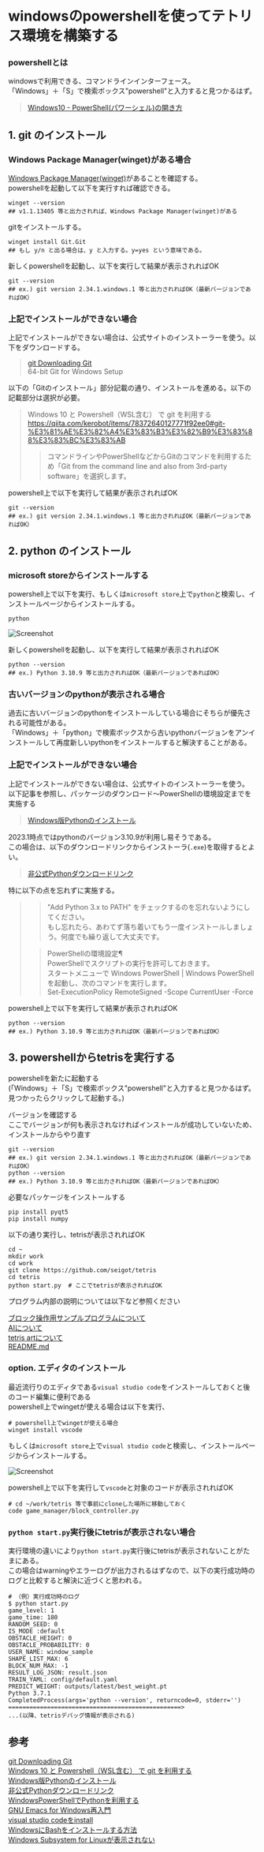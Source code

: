 # windowsのpowershellを使ってテトリス環境を構築する

### powershellとは

windowsで利用できる、コマンドラインインターフェース。  
「Windows」＋「S」で検索ボックス"powershell"と入力すると見つかるはず。  
> [Windows10 - PowerShell(パワーシェル)の開き方](https://www.curict.com/item/f0/f0f6ab0.html)  

## 1. git のインストール

### Windows Package Manager(winget)がある場合

[Windows Package Manager(winget)](https://www.microsoft.com/ja-jp/p/app-installer/9nblggh4nns1?activetab=pivot:overviewtab)があることを確認する。  
powershellを起動して以下を実行すれば確認できる。

```
winget --version
## v1.1.13405 等と出力されれば、Windows Package Manager(winget)がある
```

gitをインストールする。

```
winget install Git.Git
## もし y/n と出る場合は、y と入力する。y=yes という意味である。
```


新しくpowershellを起動し、以下を実行して結果が表示されればOK


```
git --version
## ex.) git version 2.34.1.windows.1 等と出力されればOK（最新バージョンであればOK）
```

### 上記でインストールができない場合

上記でインストールができない場合は、公式サイトのインストーラーを使う。以下をダウンロードする。

> [git Downloading Git](https://git-scm.com/download/win)  
> 64-bit Git for Windows Setup  

以下の「Gitのインストール」部分記載の通り、インストールを進める。以下の記載部分は選択が必要。

> Windows 10 と Powershell（WSL含む） で git を利用する  
> https://qiita.com/kerobot/items/78372640127771f92ee0#git-%E3%81%AE%E3%82%A4%E3%83%B3%E3%82%B9%E3%83%88%E3%83%BC%E3%83%AB  
> > コマンドラインやPowerShellなどからGitのコマンドを利用するため「Git from the command line and also from 3rd-party software」を選択します。

powershell上で以下を実行して結果が表示されればOK

```
git --version
## ex.) git version 2.34.1.windows.1 等と出力されればOK（最新バージョンであればOK）
```

## 2. python のインストール

### microsoft storeからインストールする

powershell上で以下を実行、もしくは`microsoft store`上で`python`と検索し、インストールページからインストールする。

```
python
```

![Screenshot](../pics/python3.10.msstore.png)

新しくpowershellを起動し、以下を実行して結果が表示されればOK

```
python --version
## ex.) Python 3.10.9 等と出力されればOK（最新バージョンであればOK）
```

### 古いバージョンのpythonが表示される場合

過去に古いバージョンのpythonをインストールしている場合にそちらが優先される可能性がある。  
「Windows」＋「python」で検索ボックスから古いpythonバージョンをアンインストールして再度新しいpythonをインストールすると解決することがある。

### 上記でインストールができない場合

上記でインストールができない場合は、公式サイトのインストーラーを使う。  
以下記事を参照し、パッケージのダウンロード～PowerShellの環境設定までを実施する

> [Windows版Pythonのインストール](https://www.python.jp/install/windows/install.html)  

2023.1時点ではpythonのバージョン3.10.9が利用し易そうである。  
この場合は、以下のダウンロードリンクからインストーラ(`.exe`)を取得するとよい。  

> [非公式Pythonダウンロードリンク](https://pythonlinks.python.jp/ja/index.html)  

特に以下の点を忘れずに実施する。

> > "Add Python 3.x to PATH" をチェックするのを忘れないようにしてください。  
> > もし忘れたら、あわてず落ち着いてもう一度インストールしましょう。何度でも繰り返して大丈夫です。  
>
> > PowerShellの環境設定¶  
> > PowerShellでスクリプトの実行を許可しておきます。  
> > スタートメニューで Windows PowerShell | Windows PowerShell を起動し、次のコマンドを実行します。  
> Set-ExecutionPolicy RemoteSigned -Scope CurrentUser -Force  

powershell上で以下を実行して結果が表示されればOK

```
python --version
## ex.) Python 3.10.9 等と出力されればOK（最新バージョンであればOK）
```

## 3. powershellからtetrisを実行する

powershellを新たに起動する  
(「Windows」＋「S」で検索ボックス"powershell"と入力すると見つかるはず。見つかったらクリックして起動する。)  
  
  
バージョンを確認する  
ここでバージョンが何も表示されなければインストールが成功していないため、インストールからやり直す
  
```
git --version
## ex.) git version 2.34.1.windows.1 等と出力されればOK（最新バージョンであればOK）
python --version
## ex.) Python 3.10.9 等と出力されればOK（最新バージョンであればOK）
```

必要なパッケージをインストールする

```
pip install pyqt5
pip install numpy
```

以下の通り実行し、tetrisが表示されればOK

```
cd ~
mkdir work
cd work
git clone https://github.com/seigot/tetris
cd tetris
python start.py  # ここでtetrisが表示されればOK
```

プログラム内部の説明については以下など参照ください

[ブロック操作用サンプルプログラムについて](./block_controller_sample.md)  
[AIについて](./ai.md)  
[tetris artについて](./art.md)  
[README.md](https://github.com/seigot/tetris#%E5%AE%9F%E8%A1%8C%E6%96%B9%E6%B3%95)  

### option. エディタのインストール

最近流行りのエディタである`visual studio code`をインストールしておくと後のコード編集に便利である  
powershell上でwingetが使える場合は以下を実行、  

```
# powershell上でwingetが使える場合
winget install vscode
```

もしくは`microsoft store`上で`visual studio code`と検索し、インストールページからインストールする。

![Screenshot](../pics/vscode.msstore.png)

powershell上で以下を実行して`vscode`と対象のコードが表示されればOK

```
# cd ~/work/tetris 等で事前にcloneした場所に移動しておく
code game_manager/block_controller.py
```

### `python start.py`実行後にtetrisが表示されない場合

実行環境の違いにより`python start.py`実行後にtetrisが表示されないことがたまにある。  
この場合はwarningやエラーログが出力されるはずなので、以下の実行成功時のログと比較すると解決に近づくと思われる。

```
# （例）実行成功時のログ
$ python start.py
game_level: 1
game_time: 180
RANDOM_SEED: 0
IS_MODE :default
OBSTACLE_HEIGHT: 0
OBSTACLE_PROBABILITY: 0
USER_NAME: window_sample
SHAPE_LIST_MAX: 6
BLOCK_NUM_MAX: -1
RESULT_LOG_JSON: result.json
TRAIN_YAML: config/default.yaml
PREDICT_WEIGHT: outputs/latest/best_weight.pt
Python 3.7.1
CompletedProcess(args='python --version', returncode=0, stderr='')
=================================================>
...(以降、tetrisデバッグ情報が表示される)
```

## 参考
[git Downloading Git](https://git-scm.com/download/win)  
[Windows 10 と Powershell（WSL含む） で git を利用する](https://qiita.com/kerobot/items/78372640127771f92ee0#git-%E3%81%AE%E3%82%A4%E3%83%B3%E3%82%B9%E3%83%88%E3%83%BC%E3%83%AB)  
[Windows版Pythonのインストール](https://www.python.jp/install/windows/install.html)  
[非公式Pythonダウンロードリンク](https://pythonlinks.python.jp/ja/index.html)  
[WindowsPowerShellでPythonを利用する](https://bluebirdofoz.hatenablog.com/entry/2019/01/19/141007)  
[GNU Emacs for Windows再入門](https://emacs-jp.github.io/tips/emacs-for-windows)  
[visual studio codeをinstall](https://azure.microsoft.com/ja-jp/products/visual-studio-code/)  
[WindowsにBashをインストールする方法](https://lab.sonicmoov.com/development/windows-bash/)  
[Windows Subsystem for Linuxが表示されない](https://qiita.com/taraka/items/0b5919ac8ee02d81f7ff)  

